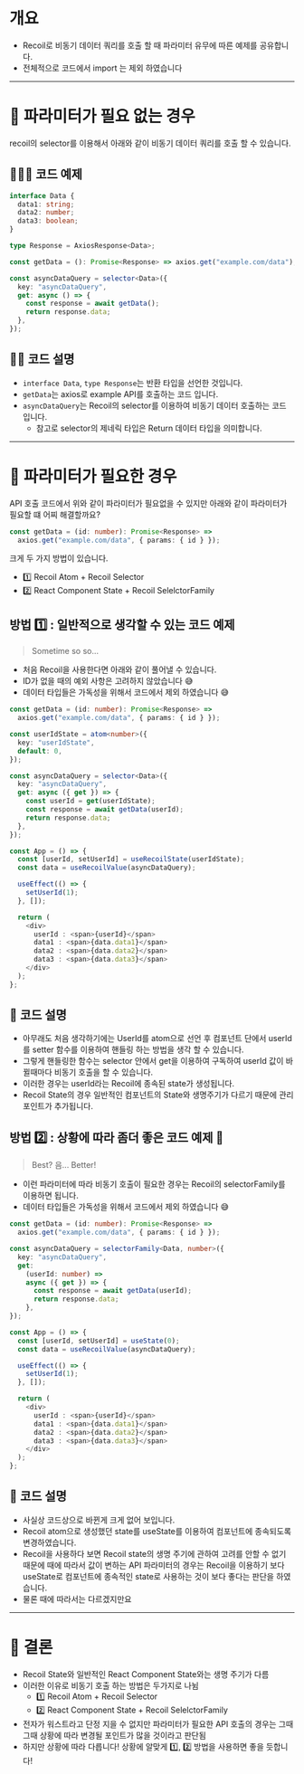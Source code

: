 # 개요

- Recoil로 비동기 데이터 쿼리를 호출 할 때 파라미터 유무에 따른 예제를 공유합니다.
- 전체적으로 코드에서 import 는 제외 하였습니다

---

# 🎃 파라미터가 필요 없는 경우

recoil의 selector를 이용해서 아래와 같이 비동기 데이터 쿼리를 호출 할 수 있습니다.

## 💁🏼‍♂️ 코드 예제

```typescript
interface Data {
  data1: string;
  data2: number;
  data3: boolean;
}

type Response = AxiosResponse<Data>;

const getData = (): Promise<Response> => axios.get("example.com/data");

const asyncDataQuery = selector<Data>({
  key: "asyncDataQuery",
  get: async () => {
    const response = await getData();
    return response.data;
  },
});
```

## 💁🏼 코드 설명

- `interface Data`, `type Response`는 반환 타입을 선언한 것입니다.
- `getData`는 axios로 example API를 호출하는 코드 입니다.
- `asyncDataQuery`는 Recoil의 selector를 이용하여 비동기 데이터 호출하는 코드 입니다.
  - 참고로 selector의 제네릭 타입은 Return 데이터 타입을 의미합니다.

---

# 🤖 파라미터가 필요한 경우

API 호출 코드에서 위와 같이 파라미터가 필요없을 수 있지만 아래와 같이 파라미터가 필요할 떄 어찌 해결할까요?

```typescript
const getData = (id: number): Promise<Response> =>
  axios.get("example.com/data", { params: { id } });
```

크게 두 가지 방법이 있습니다.

- 1️⃣ Recoil Atom + Recoil Selector
- 2️⃣ React Component State + Recoil SelelctorFamily

## 방법 1️⃣ : 일반적으로 생각할 수 있는 코드 예제

> Sometime so so...

- 처음 Recoil을 사용한다면 아래와 같이 풀어낼 수 있습니다.
- ID가 없을 때의 예외 사항은 고려하지 않았습니다 😅
- 데이터 타입들은 가독성을 위해서 코드에서 제외 하였습니다 😅

```typescript
const getData = (id: number): Promise<Response> =>
  axios.get("example.com/data", { params: { id } });

const userIdState = atom<number>({
  key: "userIdState",
  default: 0,
});

const asyncDataQuery = selector<Data>({
  key: "asyncDataQuery",
  get: async ({ get }) => {
    const userId = get(userIdState);
    const response = await getData(userId);
    return response.data;
  },
});

const App = () => {
  const [userId, setUserId] = useRecoilState(userIdState);
  const data = useRecoilValue(asyncDataQuery);

  useEffect(() => {
    setUserId(1);
  }, []);

  return (
    <div>
      userId : <span>{userId}</span>
      data1 : <span>{data.data1}</span>
      data2 : <span>{data.data2}</span>
      data3 : <span>{data.data3}</span>
    </div>
  );
};
```

## 🥲 코드 설명

- 아무래도 처음 생각하기에는 UserId를 atom으로 선언 후 컴포넌트 단에서 userId를 setter 함수를 이용하여 핸들링 하는 방법을 생각 할 수 있습니다.
- 그렇게 핸들링한 함수는 selector 안에서 get을 이용하여 구독하여 userId 값이 바뀔때마다 비동기 호출을 할 수 있습니다.
- 이러한 경우는 userId라는 Recoil에 종속된 state가 생성됩니다.
- Recoil State의 경우 일반적인 컴포넌트의 State와 생명주기가 다르기 때문에 관리 포인트가 추가됩니다.

## 방법 2️⃣ : 상황에 따라 좀더 좋은 코드 예제 🤔

> Best? 음... Better!

- 이런 파라미터에 따라 비동기 호출이 필요한 경우는 Recoil의 selectorFamily를 이용하면 됩니다.
- 데이터 타입들은 가독성을 위해서 코드에서 제외 하였습니다 😅

```typescript
const getData = (id: number): Promise<Response> =>
  axios.get("example.com/data", { params: { id } });

const asyncDataQuery = selectorFamily<Data, number>({
  key: "asyncDataQuery",
  get:
    (userId: number) =>
    async ({ get }) => {
      const response = await getData(userId);
      return response.data;
    },
});

const App = () => {
  const [userId, setUserId] = useState(0);
  const data = useRecoilValue(asyncDataQuery);

  useEffect(() => {
    setUserId(1);
  }, []);

  return (
    <div>
      userId : <span>{userId}</span>
      data1 : <span>{data.data1}</span>
      data2 : <span>{data.data2}</span>
      data3 : <span>{data.data3}</span>
    </div>
  );
};
```

## 👾 코드 설명

- 사실상 코드상으로 바뀐게 크게 없어 보입니다.
- Recoil atom으로 생성했던 state를 useState를 이용하여 컴포넌트에 종속되도록 변경하였습니다.
- Recoil을 사용하다 보면 Recoil state의 생명 주기에 관하여 고려를 안할 수 없기 때문에 때에 따라서 값이 변하는 API 파라미터의 경우는 Recoil을 이용하기 보다 useState로 컴포넌트에 종속적인 state로 사용하는 것이 보다 좋다는 판단을 하였습니다.
- 물론 때에 따라서는 다르겠지만요

---

# 🤠 결론

- Recoil State와 일반적인 React Component State와는 생명 주기가 다름
- 이러한 이유로 비동기 호출 하는 방법은 두가지로 나뉨
  - 1️⃣ Recoil Atom + Recoil Selector
  - 2️⃣ React Component State + Recoil SelelctorFamily
- 전자가 워스트라고 단정 지을 수 없지만 파라미터가 필요한 API 호출의 경우는 그때그때 상황에 따라 변경될 포인트가 많을 것이라고 판단됨
- 하지만 상황에 따라 다릅니다! 상황에 알맞게 1️⃣, 2️⃣ 방법을 사용하면 좋을 듯합니다!
